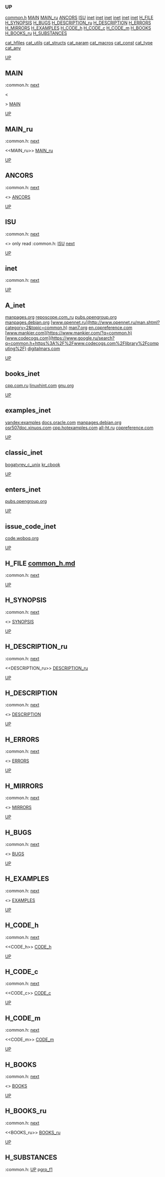 ### UP
[common.h](##common.h)
[MAIN](##MAIN)
[MAIN_ru](##MAIN_ru)
[ANCORS](##ANCORS)
[ISU](##ISU)
[inet](##A_inet)
[inet](##books_inet)
[inet](##examples_inet)
[inet](##classic_inet)
[inet](##enters_inet)
[inet](##issue_code_inet)
[H_FILE](##H_FILE)
[H_SYNOPSIS](##H_SYNOPSIS)
[H_BUGS](##H_BUGS)
[H_DESCRIPTION_ru](##H_DESCRIPTION_ru)
[H_DESCRIPTION](##H_DESCRIPTION)
[H_ERRORS](##H_ERRORS)
[H_MIRRORS](##H_MIRRORS)
[H_EXAMPLES](##H_EXAMPLES)
[H_CODE_h](##H_CODE_h)
[H_CODE_c](##H_CODE_c)
[H_CODE_m](##H_CODE_m)
[H_BOOKS](##H_BOOKS)
[H_BOOKS_ru](##H_BOOKS_ru)
[H_SUBSTANCES](##H_SUBSTANCES)

[cat_hfiles](../cat_hfiles.md)
[cat_utils](../cat_utils.md)
[cat_structs](../cat_structs.md)
[cat_param](../cat_params.md)
[cat_macros](../cat_macross.md)
[cat_const](../cat_consts.md)
[cat_type](../cat_types.md)
[cat_any](../cat_anys.md)

[UP](###UP)
## MAIN
:common.h:
[next](##MAIN_ru)

<<MAIN>>
[MAIN](../fills/common_h/MAIN)


[UP](###UP)
## MAIN_ru
:common.h:
[next](##ANCORS)

<<MAIN_ru>>
[MAIN_ru](../fills/common_h/MAIN_ru)


[UP](###UP)
## ANCORS
:common.h:
[next](##ISU)

<<ANCORS>>
[ANCORS](../fills/common_h/ANCORS)


[UP](###UP)
## ISU
:common.h:
[next](##H_FILE)

<<ISU>>
only read
:common.h:
[ISU](../contents)
[next](##inet)


[UP](###UP)
## inet
:common.h:
[next](##H_FILE)

[UP](###UP)
## A_inet
[manpages.org](https://www.google.ru/search?q=common.h+site%3Ahttps%3A%2F%2Fmanpages.org)
[reposcope.com_ru](https://www.google.ru/search?q=common.h+site%3Ahttps%3A%2F%2Freposcope.com%2Fmanpages%2Fru)
[pubs.opengroup.org](https://www.google.com/search?q=common.h+https%3A%2F%2Fpubs.opengroup.org)
[manpages.debian.org](https://yandex.ru/search/?text=common.h+site%3Ahttps%3A%2F%2Fmanpages.debian.org%2F)
[www.opennet.ru](http://www.opennet.ru/man.shtml?category=2&topic=common.h)
[man7.org](https://www.google.ru/search?q=common.h+site%3Ahttps%3A%2F%2Fman7.org%2Flinux%2Fman-pages)
[en.cppreference.com](https://www.google.com/search?q=common.h+en.cppreference.com)
[www.mankier.com](https://www.mankier.com/?q=common.h)
[www.codecogs.com](https://www.google.ru/search?q=common.h+https%3A%2F%2Fwww.codecogs.com%2Flibrary%2Fcomputing%2F)
[digitalmars.com](https://www.google.ru/search?q=common.h+https%3A%2F%2Fdigitalmars.com%2Frtl%2F)


[UP](###UP)
## books_inet
[cpp.com.ru](https://yandex.ru/search/?text=common.h+site%3Ahttps%3A%2F%2Fcpp.com.ru)
[linuxhint.com](https://www.google.ru/search?q=common.h+site%3Ahttps%3A%2F%2Flinuxhint.com)
[gnu.org](https://www.google.ru/search?q=common.h+site%3Ahttps%3A%2F%2Fwww.gnu.org%2Fsoftware%2Flibc%2Fmanual)

[UP](###UP)
## examples_inet
[yandex:examples](https://yandex.ru/search/?text=common.h+example+in+c)
[docs.oracle.com](https://www.google.com/search?q=common.h+https%3A%2F%2Fdocs.oracle.com)
[manpages.debian.org](https://yandex.ru/search/?text=common.h+site%3Ahttps%3A%2F%2Fmanpages.debian.org%2F)
[osr507doc.xinuos.com](https://www.google.com/search?q=common.h+http%3A%2F%2Fosr507doc.xinuos.com%2Fen%2Fman)
[cpp.hotexamples.com](https://cpp.hotexamples.com/examples/-/-/common.h/cpp-common.h-function-examples.html)
[all-ht.ru](https://yandex.ru/search/?text=common.h+site%3Ahttp%3A%2F%2Fall-ht.ru%2Finf%2Fprog%2Fc%2F)
[cppreference.com](https://yandex.ru/search/?text=common.h+site%3Ahttps%3A%2F%2Fen.cppreference.com%2Fw%2Fc%2F)

[UP](###UP)
## classic_inet
[bogatyrev_c_unix](https://www.google.com/search?q=common.h+site%3Ahttps%3A%2F%2Fcpp.com.ru%2Fbogatyrev_c_unix)
[kr_cbook](https://www.google.com/search?q=common.h+site%3Ahttps%3A%2F%2Fcpp.com.ru%2Fkr_cbook)

[UP](###UP)
## enters_inet
[pubs.opengroup.org](https://pubs.opengroup.org/onlinepubs/9699919799/idx/head.html)

[UP](###UP)
## issue_code_inet
[code.woboq.org](https://www.google.com/search?h=&sitesearch=https%3A%2F%2Fcode.woboq.org%2Fuserspace%2Fglibc%2F&q=common.h)


[UP](###UP)
## H_FILE [common_h.md](common_h.md)
:common.h:
[next](##H_SYNOPSIS)

[UP](###UP)
## H_SYNOPSIS
:common.h:
[next](##H_DESCRIPTION_ru)

<<SYNOPSIS>>
[SYNOPSIS](../fills/common_h/SYNOPSIS)


[UP](###UP)
## H_DESCRIPTION_ru
:common.h:
[next](##H_DESCRIPTION)

<<DESCRIPTION_ru>>
[DESCRIPTION_ru](../fills/common_h/DESCRIPTION_ru)


[UP](###UP)
## H_DESCRIPTION
:common.h:
[next](##H_ERRORS)

<<DESCRIPTION>>
[DESCRIPTION](../fills/common_h/DESCRIPTION)


[UP](###UP)
## H_ERRORS
:common.h:
[next](##H_MIRRORS)

<<ERRORS>>
[ERRORS](../fills/common_h/ERRORS)


[UP](###UP)
## H_MIRRORS
:common.h:
[next](##H_BUGS)

<<MIRRORS>>
[MIRRORS](../fills/common_h/MIRRORS)


[UP](###UP)
## H_BUGS
:common.h:
[next](##H_EXAMPLES)

<<BUGS>>
[BUGS](../fills/common_h/BUGS)


[UP](###UP)
## H_EXAMPLES
:common.h:
[next](##H_CODE)

<<EXAMPLES>>
[EXAMPLES](../fills/common_h/EXAMPLES)


[UP](###UP)
## H_CODE_h
:common.h:
[next](##H_CODE_c)

<<CODE_h>>
[CODE_h](../fills/common_h/CODE_h)


[UP](###UP)
## H_CODE_c
:common.h:
[next](##H_CODE_m)

<<CODE_c>>
[CODE_c](../fills/common_h/CODE_c)


[UP](###UP)
## H_CODE_m
:common.h:
[next](##H_BOOKS)

<<CODE_m>>
[CODE_m](../fills/common_h/CODE_m)


[UP](###UP)
## H_BOOKS
:common.h:
[next](##H_BOOKS_ru)

<<BOOKS>>
[BOOKS](../fills/common_h/BOOKS)


[UP](###UP)
## H_BOOKS_ru
:common.h:
[next](##H_SUBSTANCES)

<<BOOKS_ru>>
[BOOKS_ru](../fills/common_h/BOOKS_ru)


[UP](###UP)
## H_SUBSTANCES
:common.h:
[UP](###UP)
p[grp_f1](../utils/grp_f1/grp_f1.man)
